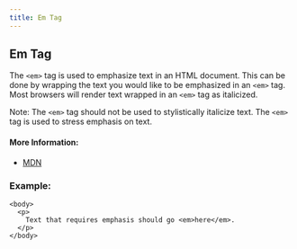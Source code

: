 ```yaml
---
title: Em Tag
---
```

## Em Tag

The `<em>` tag is used to emphasize text in an HTML document. This can be done by wrapping the text you would like to be emphasized in an `<em>` tag. Most browsers will render text wrapped in an `<em>` tag as italicized.

Note: The `<em>` tag should not be used to stylistically italicize text. The `<em>` tag is used to stress emphasis on text.

#### More Information:
- <a href='https://developer.mozilla.org/en-US/docs/Web/HTML/Element/em' target='_blank' rel='nofollow'>MDN</a>

### Example:
```
<body>
  <p>
    Text that requires emphasis should go <em>here</em>.
  </p>
</body>
```

